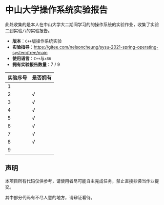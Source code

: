 # 中山大学操作系统实验报告
此处收集的是本人在中山大学大二期间学习的的操作系统的实验作业，收集了实验二到实验八的实验报告。

- **版本**：`C++`版操作系统实验
- **实验指导**：https://gitee.com/nelsoncheung/sysu-2021-spring-operating-system/tree/main
- **使用语言**：`C++`与`x86`
- **拥有实验报告数量**：7 / 9

| 实验序号 | 是否拥有 |
| -------- | -------- |
| 1        |          |
| 2        | √        |
| 3        | √        |
| 4        | √        |
| 5        | √        |
| 6        | √        |
| 7        | √        |
| 8        | √        |
| 9        |          |

## 声明

本项目所有代码仅供参考，请使用者尽可能自主完成任务，禁止直接抄袭当作业提交。

其中部分代码有不尽人意的地方，请辩证看待。
